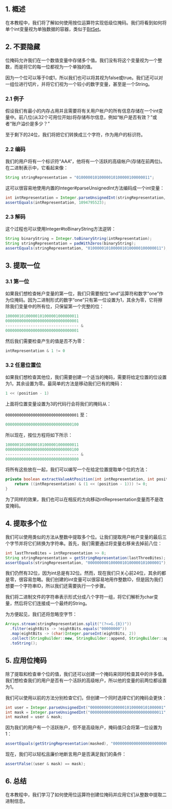 ## 1. 概述

在本教程中，我们将了解如何使用按位运算符实现低级位掩码。我们将看到如何将单个int变量视为单独数据的容器，类似于[BitSet](https://www.baeldung.com/java-bitset)。

## 2. 不要隐藏

位掩码允许我们在一个数值变量中存储多个值。我们没有将这个变量视为一个整数，而是将它的每一位都视为一个单独的值。

因为一个位可以等于0或1，所以我们也可以将其视为false或true。我们还可以对一组位进行切片，并将它们视为一个较小的数字变量，甚至是一个String。

### 2.1 例子

假设我们有最小的内存占用并且需要将有关用户帐户的所有信息存储在一个int变量中。前八位(从32个可用位开始)将存储布尔信息，例如“帐户是否有效？”或者“账户溢价是多少？”

至于剩下的24位，我们将把它们转换成三个字符，作为用户的标识符。

### 2.2 编码

我们的用户将有一个标识符“AAA”，他将有一个活跃的高级帐户(存储在前两位)。在二进制表示中，它看起来像：

```java
String stringRepresentation = "01000001010000010100000100000011";
```

这可以很容易地使用内置的Integer#parseUnsignedInt方法编码成一个int变量：

```java
int intRepresentation = Integer.parseUnsignedInt(stringRepresentation, 2);
assertEquals(intRepresentation, 1094795523);
```

### 2.3 解码

这个过程也可以使用Integer#toBinaryString方法逆转：

```java
String binaryString = Integer.toBinaryString(intRepresentation);
String stringRepresentation = padWithZeros(binaryString);
assertEquals(stringRepresentation, "01000001010000010100000100000011");
```

## 3. 提取一位

### 3.1 第一位

如果我们想检查帐户变量的第一位，我们只需要按位“and”运算符和数字“one”作为位掩码。因为二进制形式的数字“one”只有第一位设置为1，其余为零，它将擦除我们变量中的所有位，只保留第一个完整的位：

```java
10000010100000101000001000000011
00000000000000000000000000000001
-------------------------------- &
00000000000000000000000000000001
```

然后我们需要检查产生的值是否不为零：

```java
intRepresentation & 1 != 0
```

### 3.2 任意位置位

如果我们想检查其他位，我们需要创建一个适当的掩码，需要将给定位置的位设置为1，其余设置为零。最简单的方法是移动我们已有的掩码：

```java
1 << (position - 1)
```

上面将位置变量设置为3的代码行会将我们的掩码从：

`00000000000000000000000000000001`
至：

```java
00000000000000000000000000000100
```

所以现在，按位方程将如下所示：

```java
10000010100000101000001000000011
00000000000000000000000000000100
-------------------------------- &
00000000000000000000000000000000
```

将所有这些放在一起，我们可以编写一个在给定位置提取单个位的方法：

```java
private boolean extractValueAtPosition(int intRepresentation, int position) {
    return ((intRepresentation) & (1 << (position - 1))) != 0;
}
```

为了同样的效果，我们也可以在相反的方向移动intRepresentation变量而不是改变掩码。

## 4. 提取多个位

我们可以使用类似的方法从整数中提取多个位。让我们提取用户帐户变量的最后三个字节并将它们转换为字符串。首先，我们需要通过将变量右移来去掉前八位：

```java
int lastThreeBites = intRepresentation >> 8;
String stringRepresentation = getStringRepresentation(lastThreeBites);
assertEquals(stringRepresentation, "00000000010000010100000101000001");
```

我们仍然有32位，因为int总是有32位。然而，现在我们只关心前24位，其余的都是零，很容易忽略。我们创建的int变量可以很容易地用作整数ID，但是因为我们想要一个字符串ID，所以我们还需要执行一个步骤。

我们将二进制文件的字符串表示形式分成八个字符一组，将它们解析为char变量，然后将它们连接成一个最终的String。

为方便起见，我们还将忽略空字节：

```java
Arrays.stream(stringRepresentation.split("(?<=G.{8})"))
  .filter(eightBits -> !eightBits.equals("00000000"))
  .map(eightBits -> (char)Integer.parseInt(eightBits, 2))
  .collect(StringBuilder::new, StringBuilder::append, StringBuilder::append)
  .toString();
```

## 5. 应用位掩码

除了提取和检查单个位的值，我们还可以创建一个掩码来同时检查其中的许多值。我们想检查我们的用户是否有一个活跃的高级帐户，所以他的变量的前两位都设置为1。

我们可以使用以前的方法分别检查它们，但创建一个同时选择它们的掩码会更快：

```java
int user = Integer.parseUnsignedInt("00000000010000010100000101000001", 2);
int mask = Integer.parseUnsignedInt("00000000000000000000000000000011", 2);
int masked = user & mask;
```

因为我们的用户有一个活跃账户，但不是高级账户，掩码值只会将第一位设置为1：

```java
assertEquals(getStringRepresentation(masked), "00000000000000000000000000000001");
```

现在，我们可以轻松且廉价地断言用户是否满足我们的条件：

```java
assertFalse((user & mask) == mask);
```

## 6. 总结

在本教程中，我们学习了如何使用位运算符创建位掩码并应用它们从整数中提取二进制信息。